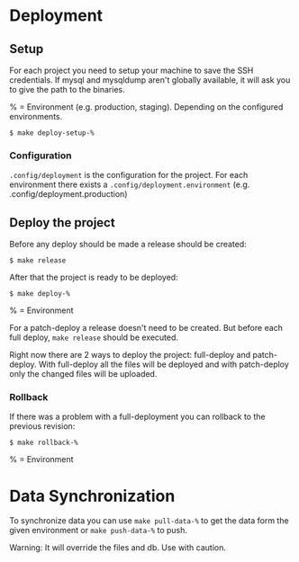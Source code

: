 # Deployment
    
## Setup 
For each project you need to setup your machine to save the SSH credentials. If mysql and mysqldump aren't globally available, it will ask you to give the path to the binaries.
 
% = Environment (e.g. production, staging). Depending on the configured environments.
      
```shell
$ make deploy-setup-%
```
### Configuration

`.config/deployment` is the configuration for the project. For each environment there exists a `.config/deployment.environment` (e.g. .config/deployment.production)

## Deploy the project

Before any deploy should be made a release should be created:

```shell
$ make release
```

After that the project is ready to be deployed:

```shell
$ make deploy-%
```
% = Environment

For a patch-deploy a release doesn't need to be created. But before each full deploy, `make release` should be executed.

Right now there are 2 ways to deploy the project: full-deploy and patch-deploy. With full-deploy all the files will be deployed and with patch-deploy
only the changed files will be uploaded. 


### Rollback

If there was a problem with a full-deployment you can rollback to the previous revision:

```shell
$ make rollback-%
```

% = Environment

# Data Synchronization

To synchronize data you can use `make pull-data-%` to get the data form the given environment or `make push-data-%` to push.

Warning: It will override the files and db. Use with caution.

